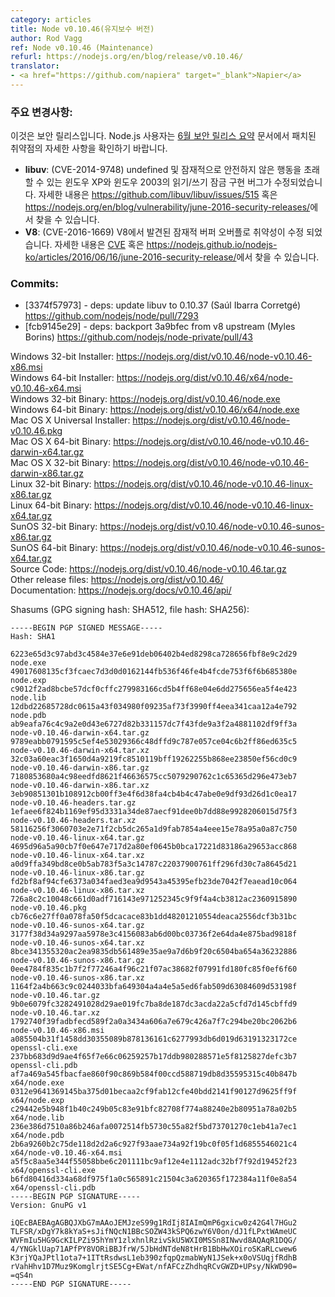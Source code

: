 ```yaml
---
category: articles
title: Node v0.10.46(유지보수 버전)
author: Rod Vagg
ref: Node v0.10.46 (Maintenance)
refurl: https://nodejs.org/en/blog/release/v0.10.46/
translator:
- <a href="https://github.com/napiera" target="_blank">Napier</a>
---
```


<!--
### Notable changes:

This is a security release. All Node.js users should consult the security release summary at https://nodejs.org/en/blog/vulnerability/june-2016-security-releases/ for details on patched vulnerabilities.

* **libuv**: (CVE-2014-9748) Fixes a bug in the read/write locks implementation for Windows XP and Windows 2003 that can lead to undefined and potentially unsafe behaviour. More information can be found at https://github.com/libuv/libuv/issues/515 or at <https://nodejs.org/en/blog/vulnerability/june-2016-security-releases/>.
* **V8**: (CVE-2016-1669) Fixes a potential Buffer overflow vulnerability discovered in V8, more details can be found in the CVE at https://www.cve.mitre.org/cgi-bin/cvename.cgi?name=CVE-2016-1669 or at <https://nodejs.org/en/blog/vulnerability/june-2016-security-releases/>.
-->

### 주요 변경사항:

이것은 보안 릴리스입니다. Node.js 사용자는 [6월 보안 릴리스 요약](https://nodejs.github.io/nodejs-ko/articles/2016/06/16/june-2016-security-release/) 문서에서 패치된 취약점의 자세한 사항을 확인하기 바랍니다.

* **libuv**: (CVE-2014-9748) undefined 및 잠재적으로 안전하지 않은 행동을 초래할 수 있는 윈도우 XP와 윈도우 2003의 읽기/쓰기 잠금 구현 버그가 수정되었습니다. 자세한 내용은 <https://github.com/libuv/libuv/issues/515> 혹은 <https://nodejs.org/en/blog/vulnerability/june-2016-security-releases/>에서 찾을 수 있습니다.
* **V8**: (CVE-2016-1669) V8에서 발견된 잠재적 버퍼 오버플로 취약성이 수정 되었습니다. 자세한 내용은 [CVE](https://www.cve.mitre.org/cgi-bin/cvename.cgi?name=CVE-2016-1669) 혹은 <https://nodejs.github.io/nodejs-ko/articles/2016/06/16/june-2016-security-release/>에서 찾을 수 있습니다.

### Commits:

* [3374f57973] - deps: update libuv to 0.10.37 (Saúl Ibarra Corretgé) <https://github.com/nodejs/node/pull/7293>
* [fcb9145e29] - deps: backport 3a9bfec from v8 upstream (Myles Borins) <https://github.com/nodejs/node-private/pull/43>


Windows 32-bit Installer: <https://nodejs.org/dist/v0.10.46/node-v0.10.46-x86.msi><br>
Windows 64-bit Installer: <https://nodejs.org/dist/v0.10.46/x64/node-v0.10.46-x64.msi><br>
Windows 32-bit Binary: <https://nodejs.org/dist/v0.10.46/node.exe><br>
Windows 64-bit Binary: <https://nodejs.org/dist/v0.10.46/x64/node.exe><br>
Mac OS X Universal Installer: <https://nodejs.org/dist/v0.10.46/node-v0.10.46.pkg><br>
Mac OS X 64-bit Binary: <https://nodejs.org/dist/v0.10.46/node-v0.10.46-darwin-x64.tar.gz><br>
Mac OS X 32-bit Binary: <https://nodejs.org/dist/v0.10.46/node-v0.10.46-darwin-x86.tar.gz><br>
Linux 32-bit Binary: <https://nodejs.org/dist/v0.10.46/node-v0.10.46-linux-x86.tar.gz><br>
Linux 64-bit Binary: <https://nodejs.org/dist/v0.10.46/node-v0.10.46-linux-x64.tar.gz><br>
SunOS 32-bit Binary: <https://nodejs.org/dist/v0.10.46/node-v0.10.46-sunos-x86.tar.gz><br>
SunOS 64-bit Binary: <https://nodejs.org/dist/v0.10.46/node-v0.10.46-sunos-x64.tar.gz><br>
Source Code: <https://nodejs.org/dist/v0.10.46/node-v0.10.46.tar.gz><br>
Other release files: <https://nodejs.org/dist/v0.10.46/><br>
Documentation: <https://nodejs.org/docs/v0.10.46/api/>

Shasums (GPG signing hash: SHA512, file hash: SHA256):

```
-----BEGIN PGP SIGNED MESSAGE-----
Hash: SHA1

6223e65d3c97abd3c4584e37e6e91deb06402b4ed8298ca728656fbf8e9c2d29  node.exe
49017608135cf3fcaec7d3d0d0162144fb536f46fe4b4fcde753f6f6b685380e  node.exp
c9012f2ad8bcbe57dcf0cffc279983166cd5b4ff68e04e6dd275656ea5f4e423  node.lib
12dbd22685728dc0615a43f034980f09235af73f3990ff4eea341caa12a4e792  node.pdb
ab9eafa76c4c9a2e0d43e6727d82b331157dc7f43fde9a3f2a4881102df9ff3a  node-v0.10.46-darwin-x64.tar.gz
9789eabb0791595c5ef4e53029366c48dffd9c787e057ce04c6b2ff86ed635c5  node-v0.10.46-darwin-x64.tar.xz
32c03a60eac3f1650d4a9219fc8510119bff19262255b868ee23850ef56cd0c9  node-v0.10.46-darwin-x86.tar.gz
7180853680a4c98eedfd8621f46636575cc5079290762c1c65365d296e473eb7  node-v0.10.46-darwin-x86.tar.xz
3eb90851301b108912cb00ff3e4f6d38fa4cb4b4c47abe0e9df93d26d1c0ea17  node-v0.10.46-headers.tar.gz
1efaee6f824b1169ef95d3331a34de87aecf91dee0b7dd88e9928206015d75f3  node-v0.10.46-headers.tar.xz
58116256f3060703e2e71f2cb5dc265a1d9fab7854a4eee15e78a95a0a87c750  node-v0.10.46-linux-x64.tar.gz
4695d96a5a90cb7f0e647e717d2a80ef0645b0bca17221d83186a29653acc868  node-v0.10.46-linux-x64.tar.xz
a0d9ffa349bd8ce0b5ab783f5a3c14787c22037900761ff296fd30c7a8645d21  node-v0.10.46-linux-x86.tar.gz
fd2bf8af94cfe6373a034faed3ea9d9543a45395efb23de7042f7eaead10c064  node-v0.10.46-linux-x86.tar.xz
726a8c2c10048c661d0adf716143e971252345c9f9f4a4cb3812ac2360915890  node-v0.10.46.pkg
cb76c6e27ff0a078fa50f5dcacace83b1dd48201210554deaca2556dcf3b31bc  node-v0.10.46-sunos-x64.tar.gz
3177f38d34a9297aa5978e3c4156083ab6d00bc03736f2e64da4e875bad9818f  node-v0.10.46-sunos-x64.tar.xz
8bce341355320ac2ea9835db561489e35ae9a7d6b9f20c6504ba654a36232886  node-v0.10.46-sunos-x86.tar.gz
0ee4784f835c1b7f2f77246a4f96c21f07ac38682f07991fd180fc85f0ef6f60  node-v0.10.46-sunos-x86.tar.xz
1164f2a4b663c9c0244033bfa649304a4a4e5a5ed6fab509d63084609d53198f  node-v0.10.46.tar.gz
9b0e6079fc3282491028d29ae019fc7ba8de187dc3acda22a5cfd7d145cbffd9  node-v0.10.46.tar.xz
1792740f39fadbfecd589f2a0a3434a606a7e679c426a7f7c294be20bc2062b6  node-v0.10.46-x86.msi
a085504b31f1458dd30355089b878136161c6277993db6d019d63191323172ce  openssl-cli.exe
237bb683d9d9ae4f65f7e66c06259257b17ddb980288571e5f8125827defc3b7  openssl-cli.pdb
af7a469a545fbacfae860f90c869b584f00ccd588719db8d35595315c40b847b  x64/node.exe
0312e9641369145ba375d01becaa2cf9fab12cfe40bdd2141f90127d9625ff9f  x64/node.exp
c29442e5b948f1b40c249b05c83e91bfc82708f774a88240e2b80951a78a02b5  x64/node.lib
236e386d7510a86b246afa0072514fb5730c55a82f5bd73701270c1eb41a7ec1  x64/node.pdb
2b6a9260b2c75de118d2d2a6c927f93aae734a92f19bc0f05f1d6855546021c4  x64/node-v0.10.46-x64.msi
a5f5c8aa5e344f55058bbe6c201111bc9af12e4e1112adc32bf7f92d19452f23  x64/openssl-cli.exe
b6fd80416d334a68df975f1a0c565891c21504c3a620365f172384a11f0e8a54  x64/openssl-cli.pdb
-----BEGIN PGP SIGNATURE-----
Version: GnuPG v1

iQEcBAEBAgAGBQJXbG7mAAoJEMJzeS99g1RdIj8IAImQmP6gxicw0z42G4l7HGu2
TLFSR/xDgY7k8kYaS+sJifNQcN1BBcSOZW43kSPQ6zwY6V0on/dJ1fLPxtWAmeUC
WVFmIu5HG9GcKILPZi95hYmY1zlxhnlRzivSkU5WXI0MSSn8INwvd8AQAqR1DQG/
4/YNGklUap71APfPY8VORiBBJfrW/5JbHdNTdeN8tHrB1BbHwXOiroSKaRLcwew6
K3rjYQaJPtl1ota7+1ITtRsdwsL1eb390zfqpQzmabWyN1JSek+x0oVSUqjfRdhB
rVahHhv1D7Muz9KomglrjtSE5Cg+EWat/nfAFCzZhdhqRCvGWZD+UPsy/NkWD90=
=qS4n
-----END PGP SIGNATURE-----

```
